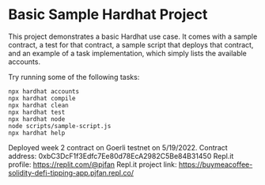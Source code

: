 # Basic Sample Hardhat Project

This project demonstrates a basic Hardhat use case. It comes with a sample contract, a test for that contract, a sample script that deploys that contract, and an example of a task implementation, which simply lists the available accounts.

Try running some of the following tasks:

```shell
npx hardhat accounts
npx hardhat compile
npx hardhat clean
npx hardhat test
npx hardhat node
node scripts/sample-script.js
npx hardhat help
```


Deployed week 2 contract on Goerli testnet on 5/19/2022.
Contract address: 0xbC3DcF1f3Edfc7Ee80d78EcA2982C5Be84B31450
Repl.it profile: https://replit.com/@pjfan
Repl.it project link: https://buymeacoffee-solidity-defi-tipping-app.pjfan.repl.co/